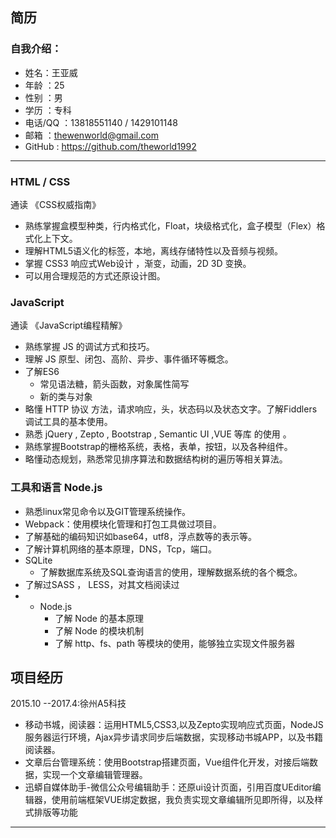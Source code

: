 ## 简历

### 自我介绍：
 
- 姓名：王亚威
- 年龄 ：25
- 性别 ：男
- 学历   ：专科  
- 电话/QQ ：13818551140 / 1429101148
- 邮箱 ：thewenworld@gmail.com
- GitHub : https://github.com/theworld1992

-------------------



### HTML / CSS
通读 《CSS权威指南》
- 熟练掌握盒模型种类，行内格式化，Float，块级格式化，盒子模型（Flex）格式化上下文。
- 理解HTML5语义化的标签，本地，离线存储特性以及音频与视频。
- 掌握 CSS3 响应式Web设计 ，渐变，动画，2D  3D 变换。
- 可以用合理规范的方式还原设计图。

### JavaScript
通读 《JavaScript编程精解》
- 熟练掌握 JS 的调试方式和技巧。
- 理解 JS 原型、闭包、高阶、异步、事件循环等概念。
- 了解ES6
	- 常见语法糖，箭头函数，对象属性简写
	- 新的类与对象
- 略懂 HTTP 协议 方法，请求响应，头，状态码以及状态文字。了解Fiddlers调试工具的基本使用。
- 熟悉 jQuery , Zepto , Bootstrap  , Semantic UI   ,VUE 等库 的使用 。 
- 熟练掌握Bootstrap的栅格系统，表格，表单，按钮，以及各种组件。
- 略懂动态规划，熟悉常见排序算法和数据结构树的遍历等相关算法。
	
### 工具和语言  Node.js 
- 熟悉linux常见命令以及GIT管理系统操作。
- Webpack：使用模块化管理和打包工具做过项目。
- 了解基础的编码知识如base64，utf8，浮点数等的表示等。
- 了解计算机网络的基本原理，DNS，Tcp，端口。
- SQLite
	- 了解数据库系统及SQL查询语言的使用，理解数据系统的各个概念。
- 了解过SASS ， LESS，对其文档阅读过
- - Node.js
	- 了解 Node 的基本原理
	- 了解 Node 的模块机制
	- 了解 http、fs、path 等模块的使用，能够独立实现文件服务器

## 项目经历

 2015.10 --2017.4:徐州A5科技
 - 移动书城，阅读器：运用HTML5,CSS3,以及Zepto实现响应式页面，NodeJS服务器运行环境，Ajax异步请求同步后端数据，实现移动书城APP，以及书籍阅读器。
 - 文章后台管理系统：使用Bootstrap搭建页面，Vue组件化开发，对接后端数据，实现一个文章编辑管理器。
 - 迅蟒自媒体助手-微信公众号编辑助手：还原ui设计页面，引用百度UEditor编辑器，使用前端框架VUE绑定数据，我负责实现文章编辑所见即所得，以及样式排版等功能

-------
